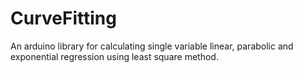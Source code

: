 # CurveFitting
An arduino library for calculating single variable linear, parabolic and exponential
regression using least square method.
